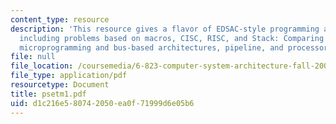 ```yaml
---
content_type: resource
description: 'This resource gives a flavor of EDSAC-style programming and its limitations
  including problems based on macros, CISC, RISC, and Stack: Comparing ISAs, stack,
  microprogramming and bus-based architectures, pipeline, and processor design.'
file: null
file_location: /coursemedia/6-823-computer-system-architecture-fall-2005/d1c216e580742050ea0f71999d6e05b6_psetm1.pdf
file_type: application/pdf
resourcetype: Document
title: psetm1.pdf
uid: d1c216e5-8074-2050-ea0f-71999d6e05b6
---
```

